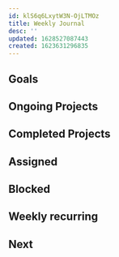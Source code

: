 ```yaml
---
id: klS6q6LxytW3N-OjLTMOz
title: Weekly Journal
desc: ''
updated: 1628527087443
created: 1623631296835
---
```



## Goals

## Ongoing Projects 

## Completed Projects

## Assigned

## Blocked

## Weekly recurring

## Next

